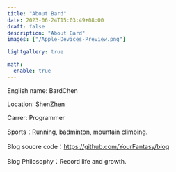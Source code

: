 ```yaml
---
title: "About Bard"
date: 2023-06-24T15:03:49+08:00
draft: false
description: "About Bard"
images: ["/Apple-Devices-Preview.png"]

lightgallery: true

math:
  enable: true
---
```



English name: BardChen

Location: ShenZhen

Carrer: Programmer

Sports：Running, badminton, mountain climbing.

Blog soucre code：https://github.com/YourFantasy/blog

Blog Philosophy：Record life and growth.